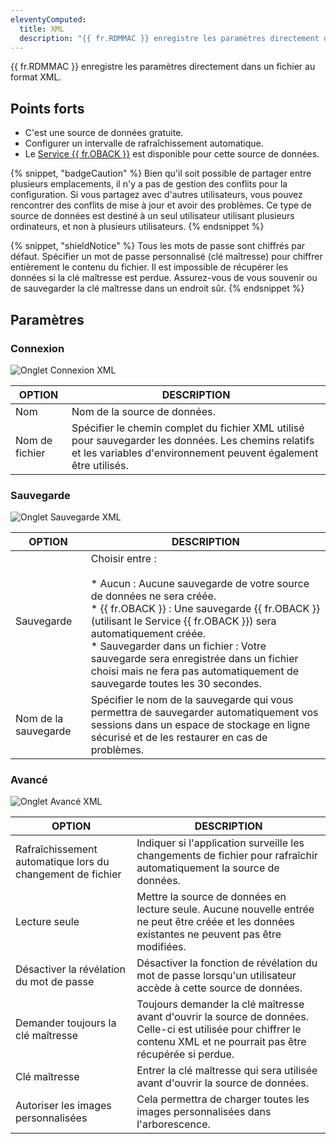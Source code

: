 ```yaml
---
eleventyComputed:
  title: XML
  description: "{{ fr.RDMMAC }} enregistre les paramètres directement dans un fichier au format XML."
---
```

{{ fr.RDMMAC }} enregistre les paramètres directement dans un fichier au format XML.

## Points forts

* C'est une source de données gratuite.
* Configurer un intervalle de rafraîchissement automatique.
* Le [Service {{ fr.OBACK }}](/rdm/mac/commands/file/backup/) est disponible pour cette source de données.

{% snippet, "badgeCaution" %}
Bien qu'il soit possible de partager entre plusieurs emplacements, il n'y a pas de gestion des conflits pour la configuration. Si vous partagez avec d'autres utilisateurs, vous pouvez rencontrer des conflits de mise à jour et avoir des problèmes. Ce type de source de données est destiné à un seul utilisateur utilisant plusieurs ordinateurs, et non à plusieurs utilisateurs.
{% endsnippet %}

{% snippet, "shieldNotice" %}
Tous les mots de passe sont chiffrés par défaut. Spécifier un mot de passe personnalisé (clé maîtresse) pour chiffrer entièrement le contenu du fichier. Il est impossible de récupérer les données si la clé maîtresse est perdue. Assurez-vous de vous souvenir ou de sauvegarder la clé maîtresse dans un endroit sûr.
{% endsnippet %}

## Paramètres

### Connexion

![Onglet Connexion XML](https://cdnweb.devolutions.net/docs/docs_en_rdm_mac_clip10163.png)

| OPTION   | DESCRIPTION |
|----------|-------------|
| Nom      | Nom de la source de données. |
| Nom de fichier | Spécifier le chemin complet du fichier XML utilisé pour sauvegarder les données. Les chemins relatifs et les variables d'environnement peuvent également être utilisés. |

### Sauvegarde

![Onglet Sauvegarde XML](https://cdnweb.devolutions.net/docs/docs_en_rdm_mac_clip10164.png)

| OPTION      | DESCRIPTION |
|-------------|-------------|
| Sauvegarde  | Choisir entre :<br><br>* Aucun : Aucune sauvegarde de votre source de données ne sera créée.<br>* {{ fr.OBACK }} : Une sauvegarde {{ fr.OBACK }} (utilisant le Service {{ fr.OBACK }}) sera automatiquement créée.<br>* Sauvegarder dans un fichier : Votre sauvegarde sera enregistrée dans un fichier choisi mais ne fera pas automatiquement de sauvegarde toutes les 30 secondes. |
| Nom de la sauvegarde | Spécifier le nom de la sauvegarde qui vous permettra de sauvegarder automatiquement vos sessions dans un espace de stockage en ligne sécurisé et de les restaurer en cas de problèmes. |

### Avancé

![Onglet Avancé XML](https://cdnweb.devolutions.net/docs/docs_en_rdm_mac_clip10502.png)

| OPTION                   | DESCRIPTION |
|--------------------------|-------------|
| Rafraîchissement automatique lors du changement de fichier | Indiquer si l'application surveille les changements de fichier pour rafraîchir automatiquement la source de données. |
| Lecture seule            | Mettre la source de données en lecture seule. Aucune nouvelle entrée ne peut être créée et les données existantes ne peuvent pas être modifiées. |
| Désactiver la révélation du mot de passe | Désactiver la fonction de révélation du mot de passe lorsqu'un utilisateur accède à cette source de données. |
| Demander toujours la clé maîtresse | Toujours demander la clé maîtresse avant d'ouvrir la source de données. Celle-ci est utilisée pour chiffrer le contenu XML et ne pourrait pas être récupérée si perdue. |
| Clé maîtresse            | Entrer la clé maîtresse qui sera utilisée avant d'ouvrir la source de données. |
| Autoriser les images personnalisées | Cela permettra de charger toutes les images personnalisées dans l'arborescence. |
